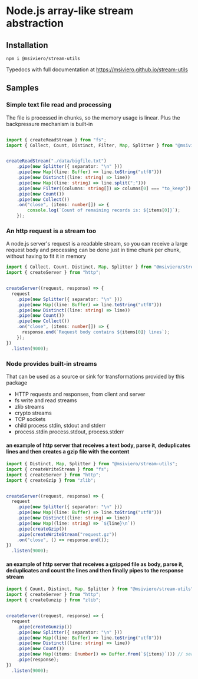 # Node.js array-like stream abstraction

## Installation
```
npm i @msiviero/stream-utils
```

Typedocs with full documentation at https://msiviero.github.io/stream-utils

## Samples

### Simple text file read and processing

The file is processed in chunks, so the memory usage is linear. Plus the backpressure mechanism is built-in

```typescript

import { createReadStream } from "fs";
import { Collect, Count, Distinct, Filter, Map, Splitter } from "@msiviero/stream-utils";


createReadStream("./data/bigfile.txt")
    .pipe(new Splitter({ separator: "\n" }))
    .pipe(new Map((line: Buffer) => line.toString("utf8")))
    .pipe(new Distinct((line: string) => line))
    .pipe(new Map((line: string) => line.split(";")))
    .pipe(new Filter((columns: string[]) => columns[0] === "to_keep"))
    .pipe(new Count())
    .pipe(new Collect())
    .on("close", (items: number[]) => {
        console.log(`Count of remaining records is: ${items[0]}`);
    });
```

### An http request is a stream too

A node.js server's request is a readable stream, so you can receive a large request body 
and processing can be done just in time chunk per chunk, without having to fit it in memory

```typescript
import { Collect, Count, Distinct, Map, Splitter } from "@msiviero/stream-utils";
import { createServer } from "http";


createServer((request, response) => {
  request
    .pipe(new Splitter({ separator: "\n" }))
    .pipe(new Map((line: Buffer) => line.toString("utf8")))
    .pipe(new Distinct((line: string) => line))
    .pipe(new Count())
    .pipe(new Collect())
    .on("close", (items: number[]) => {
      response.end(`Request body contains ${items[0]} lines`);
    });
})
  .listen(9000);
```

### Node provides built-in streams

That can be used as a source or sink for transformations provided by this package

- HTTP requests and responses, from client and server
- fs write and read streams
- zlib streams
- crypto streams
- TCP sockets
- child process stdin, stdout and stderr
- process.stdin process.stdout, process.stderr


#### an example of http server that receives a text body, parse it, deduplicates lines and then creates a gzip file with the content

```typescript
import { Distinct, Map, Splitter } from "@msiviero/stream-utils";
import { createWriteStream } from "fs";
import { createServer } from "http";
import { createGzip } from "zlib";


createServer((request, response) => {
  request
    .pipe(new Splitter({ separator: "\n" }))
    .pipe(new Map((line: Buffer) => line.toString("utf8")))
    .pipe(new Distinct((line: string) => line))
    .pipe(new Map((line: string) => `${line}\n`))
    .pipe(createGzip())
    .pipe(createWriteStream("request.gz"))
    .on("close", () => response.end());
})
  .listen(9000);
```


#### an example of http server that receives a gzipped file as body, parse it, deduplicates and count the lines and then finally pipes to the response stream

``` typescript
import { Count, Distinct, Map, Splitter } from "@msiviero/stream-utils";
import { createServer } from "http";
import { createGunzip } from "zlib";


createServer((request, response) => {
  request
    .pipe(createGunzip())
    .pipe(new Splitter({ separator: "\n" }))
    .pipe(new Map((line: Buffer) => line.toString("utf8")))
    .pipe(new Distinct((line: string) => line))
    .pipe(new Count())
    .pipe(new Map((items: [number]) => Buffer.from(`${items}`))) // serialize item
    .pipe(response);
})
  .listen(9000);

```
